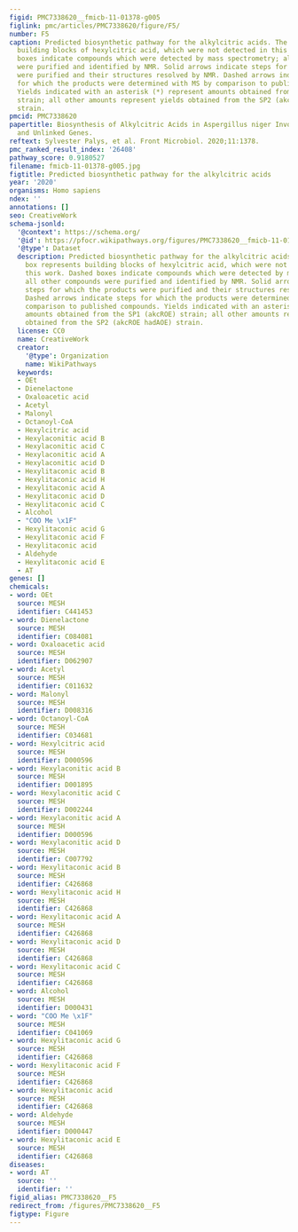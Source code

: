 ```yaml
---
figid: PMC7338620__fmicb-11-01378-g005
figlink: pmc/articles/PMC7338620/figure/F5/
number: F5
caption: Predicted biosynthetic pathway for the alkylcitric acids. The solid box represents
  building blocks of hexylcitric acid, which were not detected in this work. Dashed
  boxes indicate compounds which were detected by mass spectrometry; all other compounds
  were purified and identified by NMR. Solid arrows indicate steps for which the products
  were purified and their structures resolved by NMR. Dashed arrows indicate steps
  for which the products were determined with MS by comparison to published compounds.
  Yields indicated with an asterisk (*) represent amounts obtained from the SP1 (akcROE)
  strain; all other amounts represent yields obtained from the SP2 (akcROE hadAOE)
  strain.
pmcid: PMC7338620
papertitle: Biosynthesis of Alkylcitric Acids in Aspergillus niger Involves Both Co-localized
  and Unlinked Genes.
reftext: Sylvester Palys, et al. Front Microbiol. 2020;11:1378.
pmc_ranked_result_index: '26408'
pathway_score: 0.9180527
filename: fmicb-11-01378-g005.jpg
figtitle: Predicted biosynthetic pathway for the alkylcitric acids
year: '2020'
organisms: Homo sapiens
ndex: ''
annotations: []
seo: CreativeWork
schema-jsonld:
  '@context': https://schema.org/
  '@id': https://pfocr.wikipathways.org/figures/PMC7338620__fmicb-11-01378-g005.html
  '@type': Dataset
  description: Predicted biosynthetic pathway for the alkylcitric acids. The solid
    box represents building blocks of hexylcitric acid, which were not detected in
    this work. Dashed boxes indicate compounds which were detected by mass spectrometry;
    all other compounds were purified and identified by NMR. Solid arrows indicate
    steps for which the products were purified and their structures resolved by NMR.
    Dashed arrows indicate steps for which the products were determined with MS by
    comparison to published compounds. Yields indicated with an asterisk (*) represent
    amounts obtained from the SP1 (akcROE) strain; all other amounts represent yields
    obtained from the SP2 (akcROE hadAOE) strain.
  license: CC0
  name: CreativeWork
  creator:
    '@type': Organization
    name: WikiPathways
  keywords:
  - OEt
  - Dienelactone
  - Oxaloacetic acid
  - Acetyl
  - Malonyl
  - Octanoyl-CoA
  - Hexylcitric acid
  - Hexylaconitic acid B
  - Hexylaconitic acid C
  - Hexylaconitic acid A
  - Hexylaconitic acid D
  - Hexylitaconic acid B
  - Hexylitaconic acid H
  - Hexylitaconic acid A
  - Hexylitaconic acid D
  - Hexylitaconic acid C
  - Alcohol
  - "COO Me \x1F"
  - Hexylitaconic acid G
  - Hexylitaconic acid F
  - Hexylitaconic acid
  - Aldehyde
  - Hexylitaconic acid E
  - AT
genes: []
chemicals:
- word: OEt
  source: MESH
  identifier: C441453
- word: Dienelactone
  source: MESH
  identifier: C084081
- word: Oxaloacetic acid
  source: MESH
  identifier: D062907
- word: Acetyl
  source: MESH
  identifier: C011632
- word: Malonyl
  source: MESH
  identifier: D008316
- word: Octanoyl-CoA
  source: MESH
  identifier: C034681
- word: Hexylcitric acid
  source: MESH
  identifier: D000596
- word: Hexylaconitic acid B
  source: MESH
  identifier: D001895
- word: Hexylaconitic acid C
  source: MESH
  identifier: D002244
- word: Hexylaconitic acid A
  source: MESH
  identifier: D000596
- word: Hexylaconitic acid D
  source: MESH
  identifier: C007792
- word: Hexylitaconic acid B
  source: MESH
  identifier: C426868
- word: Hexylitaconic acid H
  source: MESH
  identifier: C426868
- word: Hexylitaconic acid A
  source: MESH
  identifier: C426868
- word: Hexylitaconic acid D
  source: MESH
  identifier: C426868
- word: Hexylitaconic acid C
  source: MESH
  identifier: C426868
- word: Alcohol
  source: MESH
  identifier: D000431
- word: "COO Me \x1F"
  source: MESH
  identifier: C041069
- word: Hexylitaconic acid G
  source: MESH
  identifier: C426868
- word: Hexylitaconic acid F
  source: MESH
  identifier: C426868
- word: Hexylitaconic acid
  source: MESH
  identifier: C426868
- word: Aldehyde
  source: MESH
  identifier: D000447
- word: Hexylitaconic acid E
  source: MESH
  identifier: C426868
diseases:
- word: AT
  source: ''
  identifier: ''
figid_alias: PMC7338620__F5
redirect_from: /figures/PMC7338620__F5
figtype: Figure
---
```

